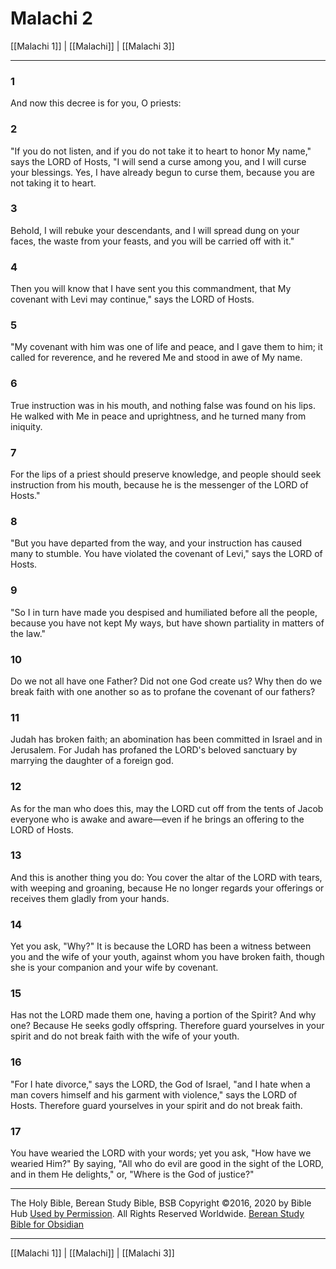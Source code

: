 # Malachi 2

[[Malachi 1]] | [[Malachi]] | [[Malachi 3]]

---

### 1
And now this decree is for you, O priests:

### 2
"If you do not listen, and if you do not take it to heart to honor My name," says the LORD of Hosts, "I will send a curse among you, and I will curse your blessings. Yes, I have already begun to curse them, because you are not taking it to heart.

### 3
Behold, I will rebuke your descendants, and I will spread dung on your faces, the waste from your feasts, and you will be carried off with it."

### 4
Then you will know that I have sent you this commandment, that My covenant with Levi may continue," says the LORD of Hosts.

### 5
"My covenant with him was one of life and peace, and I gave them to him; it called for reverence, and he revered Me and stood in awe of My name.

### 6
True instruction was in his mouth, and nothing false was found on his lips. He walked with Me in peace and uprightness, and he turned many from iniquity.

### 7
For the lips of a priest should preserve knowledge, and people should seek instruction from his mouth, because he is the messenger of the LORD of Hosts."

### 8
"But you have departed from the way, and your instruction has caused many to stumble. You have violated the covenant of Levi," says the LORD of Hosts.

### 9
"So I in turn have made you despised and humiliated before all the people, because you have not kept My ways, but have shown partiality in matters of the law."

### 10
Do we not all have one Father? Did not one God create us? Why then do we break faith with one another so as to profane the covenant of our fathers?

### 11
Judah has broken faith; an abomination has been committed in Israel and in Jerusalem. For Judah has profaned the LORD's beloved sanctuary by marrying the daughter of a foreign god.

### 12
As for the man who does this, may the LORD cut off from the tents of Jacob everyone who is awake and aware—even if he brings an offering to the LORD of Hosts.

### 13
And this is another thing you do: You cover the altar of the LORD with tears, with weeping and groaning, because He no longer regards your offerings or receives them gladly from your hands.

### 14
Yet you ask, "Why?" It is because the LORD has been a witness between you and the wife of your youth, against whom you have broken faith, though she is your companion and your wife by covenant.

### 15
Has not the LORD made them one, having a portion of the Spirit? And why one? Because He seeks godly offspring. Therefore guard yourselves in your spirit and do not break faith with the wife of your youth.

### 16
"For I hate divorce," says the LORD, the God of Israel, "and I hate when a man covers himself and his garment with violence," says the LORD of Hosts. Therefore guard yourselves in your spirit and do not break faith.

### 17
You have wearied the LORD with your words; yet you ask, "How have we wearied Him?" By saying, "All who do evil are good in the sight of the LORD, and in them He delights," or, "Where is the God of justice?"

---

The Holy Bible, Berean Study Bible, BSB
Copyright ©2016, 2020 by Bible Hub
[Used by Permission](https://berean.bible/terms.htm). All Rights Reserved Worldwide.
[Berean Study Bible for Obsidian](https://github.com/gapmiss/berean-study-bible-for-obsidian)

---

[[Malachi 1]] | [[Malachi]] | [[Malachi 3]]

